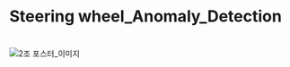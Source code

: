 # Steering wheel_Anomaly_Detection


#

![2조 포스터_이미지](https://user-images.githubusercontent.com/116819079/202368735-0cc96633-9a2f-4d0d-acc4-b809ec58a44e.png)
